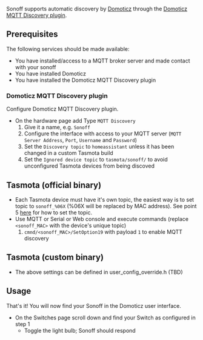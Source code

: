 Sonoff supports automatic discovery by [Domoticz](http://www.domoticz.com/) through the [Domoticz MQTT Discovery plugin](https://github.com/emontnemery/domoticz_mqtt_discovery).

## Prerequisites
The following services should be made available:

- You have installed/access to a MQTT broker server and made contact with your sonoff
- You have installed Domoticz
- You have installed the Domoticz MQTT Discovery plugin

### Domoticz MQTT Discovery plugin
Configure Domoticz MQTT Discovery plugin.

- On the hardware page add Type ```MQTT Discovery```
    1. Give it a name, e.g. ```Sonoff```
    2. Configure the interface with access to your MQTT server (```MQTT Server Address```, ```Port```, ```Username``` and ```Password```)
    3. Set the ```Discovery topic``` to ```homeassistant``` unless it has been changed in a custom Tasmota build
    4. Set the ```Ignored device topic``` to ```tasmota/sonoff/``` to avoid unconfigured Tasmota devices from being discoved

## Tasmota (official binary)
- Each Tasmota device must have it's own topic, the easiest way is to set topic to ```sonoff_%06X``` (%06X will be replaced by MAC address). See point 5 [here](Initial-Configuration) for how to set the topic.
- Use MQTT or Serial or Web console and execute commands (replace ```<sonoff_MAC>``` with the device's unique topic)
    1. ```cmnd/<sonoff_MAC>/SetOption19``` with payload ```1``` to enable MQTT discovery

## Tasmota (custom binary)
- The above settings can be defined in user_config_override.h (TBD)

## Usage    
That's it! You will now find your Sonoff in the Domoticz user interface.

- On the Switches page scroll down and find your Switch as configured in step 1
    - Toggle the light bulb; Sonoff should respond

